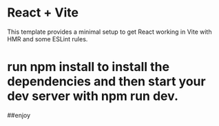 # React + Vite

This template provides a minimal setup to get React working in Vite with HMR and some ESLint rules.

# run npm install to install the dependencies and then start your dev server with npm run dev.


##enjoy

